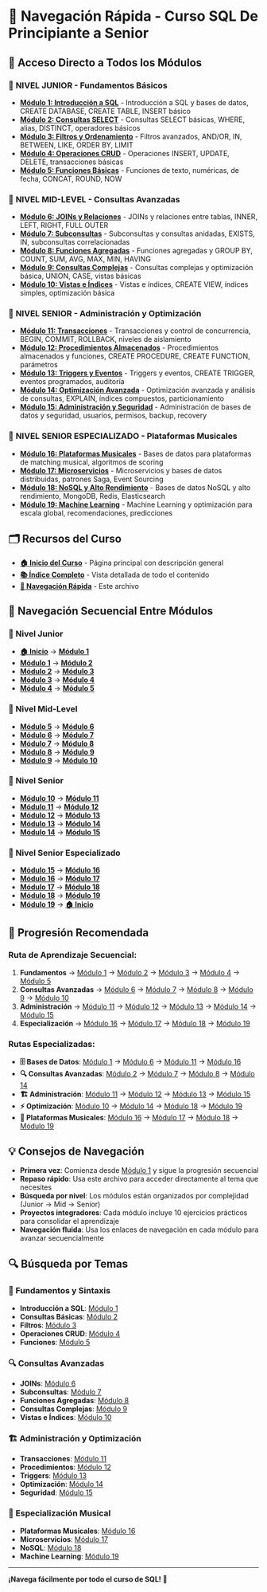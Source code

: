 # 🧭 Navegación Rápida - Curso SQL De Principiante a Senior

## 🎯 Acceso Directo a Todos los Módulos

### 🔰 **NIVEL JUNIOR** - Fundamentos Básicos
- **[Módulo 1: Introducción a SQL](junior_1/README.md)** - Introducción a SQL y bases de datos, CREATE DATABASE, CREATE TABLE, INSERT básico
- **[Módulo 2: Consultas SELECT](junior_2/README.md)** - Consultas SELECT básicas, WHERE, alias, DISTINCT, operadores básicos
- **[Módulo 3: Filtros y Ordenamiento](junior_3/README.md)** - Filtros avanzados, AND/OR, IN, BETWEEN, LIKE, ORDER BY, LIMIT
- **[Módulo 4: Operaciones CRUD](junior_4/README.md)** - Operaciones INSERT, UPDATE, DELETE, transacciones básicas
- **[Módulo 5: Funciones Básicas](junior_5/README.md)** - Funciones de texto, numéricas, de fecha, CONCAT, ROUND, NOW

### 🔶 **NIVEL MID-LEVEL** - Consultas Avanzadas
- **[Módulo 6: JOINs y Relaciones](midLevel_1/README.md)** - JOINs y relaciones entre tablas, INNER, LEFT, RIGHT, FULL OUTER
- **[Módulo 7: Subconsultas](midLevel_2/README.md)** - Subconsultas y consultas anidadas, EXISTS, IN, subconsultas correlacionadas
- **[Módulo 8: Funciones Agregadas](midLevel_3/README.md)** - Funciones agregadas y GROUP BY, COUNT, SUM, AVG, MAX, MIN, HAVING
- **[Módulo 9: Consultas Complejas](midLevel_4/README.md)** - Consultas complejas y optimización básica, UNION, CASE, vistas básicas
- **[Módulo 10: Vistas e Índices](midLevel_5/README.md)** - Vistas e índices, CREATE VIEW, índices simples, optimización básica

### 🎯 **NIVEL SENIOR** - Administración y Optimización
- **[Módulo 11: Transacciones](senior_1/README.md)** - Transacciones y control de concurrencia, BEGIN, COMMIT, ROLLBACK, niveles de aislamiento
- **[Módulo 12: Procedimientos Almacenados](senior_2/README.md)** - Procedimientos almacenados y funciones, CREATE PROCEDURE, CREATE FUNCTION, parámetros
- **[Módulo 13: Triggers y Eventos](senior_3/README.md)** - Triggers y eventos, CREATE TRIGGER, eventos programados, auditoría
- **[Módulo 14: Optimización Avanzada](senior_4/README.md)** - Optimización avanzada y análisis de consultas, EXPLAIN, índices compuestos, particionamiento
- **[Módulo 15: Administración y Seguridad](senior_5/README.md)** - Administración de bases de datos y seguridad, usuarios, permisos, backup, recovery

### 🚀 **NIVEL SENIOR ESPECIALIZADO** - Plataformas Musicales
- **[Módulo 16: Plataformas Musicales](senior_6/README.md)** - Bases de datos para plataformas de matching musical, algoritmos de scoring
- **[Módulo 17: Microservicios](senior_7/README.md)** - Microservicios y bases de datos distribuidas, patrones Saga, Event Sourcing
- **[Módulo 18: NoSQL y Alto Rendimiento](senior_8/README.md)** - Bases de datos NoSQL y alto rendimiento, MongoDB, Redis, Elasticsearch
- **[Módulo 19: Machine Learning](senior_9/README.md)** - Machine Learning y optimización para escala global, recomendaciones, predicciones

## 🗂️ Recursos del Curso

- **[🏠 Inicio del Curso](../README.md)** - Página principal con descripción general
- **[📚 Índice Completo](INDICE_COMPLETO.md)** - Vista detallada de todo el contenido
- **[🧭 Navegación Rápida](NAVEGACION_RAPIDA.md)** - Este archivo

## 🧭 Navegación Secuencial Entre Módulos

### **🔰 Nivel Junior**
- **[🏠 Inicio](../README.md)** → **[Módulo 1](junior_1/README.md)**
- **[Módulo 1](junior_1/README.md)** → **[Módulo 2](junior_2/README.md)**
- **[Módulo 2](junior_2/README.md)** → **[Módulo 3](junior_3/README.md)**
- **[Módulo 3](junior_3/README.md)** → **[Módulo 4](junior_4/README.md)**
- **[Módulo 4](junior_4/README.md)** → **[Módulo 5](junior_5/README.md)**

### **🔶 Nivel Mid-Level**
- **[Módulo 5](junior_5/README.md)** → **[Módulo 6](midLevel_1/README.md)**
- **[Módulo 6](midLevel_1/README.md)** → **[Módulo 7](midLevel_2/README.md)**
- **[Módulo 7](midLevel_2/README.md)** → **[Módulo 8](midLevel_3/README.md)**
- **[Módulo 8](midLevel_3/README.md)** → **[Módulo 9](midLevel_4/README.md)**
- **[Módulo 9](midLevel_4/README.md)** → **[Módulo 10](midLevel_5/README.md)**

### **🎯 Nivel Senior**
- **[Módulo 10](midLevel_5/README.md)** → **[Módulo 11](senior_1/README.md)**
- **[Módulo 11](senior_1/README.md)** → **[Módulo 12](senior_2/README.md)**
- **[Módulo 12](senior_2/README.md)** → **[Módulo 13](senior_3/README.md)**
- **[Módulo 13](senior_3/README.md)** → **[Módulo 14](senior_4/README.md)**
- **[Módulo 14](senior_4/README.md)** → **[Módulo 15](senior_5/README.md)**

### **🚀 Nivel Senior Especializado**
- **[Módulo 15](senior_5/README.md)** → **[Módulo 16](senior_6/README.md)**
- **[Módulo 16](senior_6/README.md)** → **[Módulo 17](senior_7/README.md)**
- **[Módulo 17](senior_7/README.md)** → **[Módulo 18](senior_8/README.md)**
- **[Módulo 18](senior_8/README.md)** → **[Módulo 19](senior_9/README.md)**
- **[Módulo 19](senior_9/README.md)** → **[🏠 Inicio](../README.md)**

## 🚀 Progresión Recomendada

### **Ruta de Aprendizaje Secuencial:**
1. **Fundamentos** → [Módulo 1](junior_1/README.md) → [Módulo 2](junior_2/README.md) → [Módulo 3](junior_3/README.md) → [Módulo 4](junior_4/README.md) → [Módulo 5](junior_5/README.md)
2. **Consultas Avanzadas** → [Módulo 6](midLevel_1/README.md) → [Módulo 7](midLevel_2/README.md) → [Módulo 8](midLevel_3/README.md) → [Módulo 9](midLevel_4/README.md) → [Módulo 10](midLevel_5/README.md)
3. **Administración** → [Módulo 11](senior_1/README.md) → [Módulo 12](senior_2/README.md) → [Módulo 13](senior_3/README.md) → [Módulo 14](senior_4/README.md) → [Módulo 15](senior_5/README.md)
4. **Especialización** → [Módulo 16](senior_6/README.md) → [Módulo 17](senior_7/README.md) → [Módulo 18](senior_8/README.md) → [Módulo 19](senior_9/README.md)

### **Rutas Especializadas:**
- **🗄️ Bases de Datos**: [Módulo 1](junior_1/README.md) → [Módulo 6](midLevel_1/README.md) → [Módulo 11](senior_1/README.md) → [Módulo 16](senior_6/README.md)
- **🔍 Consultas Avanzadas**: [Módulo 2](junior_2/README.md) → [Módulo 7](midLevel_2/README.md) → [Módulo 8](midLevel_3/README.md) → [Módulo 14](senior_4/README.md)
- **🏗️ Administración**: [Módulo 11](senior_1/README.md) → [Módulo 12](senior_2/README.md) → [Módulo 13](senior_3/README.md) → [Módulo 15](senior_5/README.md)
- **⚡ Optimización**: [Módulo 10](midLevel_5/README.md) → [Módulo 14](senior_4/README.md) → [Módulo 18](senior_8/README.md) → [Módulo 19](senior_9/README.md)
- **🎵 Plataformas Musicales**: [Módulo 16](senior_6/README.md) → [Módulo 17](senior_7/README.md) → [Módulo 18](senior_8/README.md) → [Módulo 19](senior_9/README.md)

## 💡 Consejos de Navegación

- **Primera vez**: Comienza desde [Módulo 1](junior_1/README.md) y sigue la progresión secuencial
- **Repaso rápido**: Usa este archivo para acceder directamente al tema que necesites
- **Búsqueda por nivel**: Los módulos están organizados por complejidad (Junior → Mid → Senior)
- **Proyectos integradores**: Cada módulo incluye 10 ejercicios prácticos para consolidar el aprendizaje
- **Navegación fluida**: Usa los enlaces de navegación en cada módulo para avanzar secuencialmente

## 🔍 Búsqueda por Temas

### **🚀 Fundamentos y Sintaxis**
- **Introducción a SQL**: [Módulo 1](junior_1/README.md)
- **Consultas Básicas**: [Módulo 2](junior_2/README.md)
- **Filtros**: [Módulo 3](junior_3/README.md)
- **Operaciones CRUD**: [Módulo 4](junior_4/README.md)
- **Funciones**: [Módulo 5](junior_5/README.md)

### **🔍 Consultas Avanzadas**
- **JOINs**: [Módulo 6](midLevel_1/README.md)
- **Subconsultas**: [Módulo 7](midLevel_2/README.md)
- **Funciones Agregadas**: [Módulo 8](midLevel_3/README.md)
- **Consultas Complejas**: [Módulo 9](midLevel_4/README.md)
- **Vistas e Índices**: [Módulo 10](midLevel_5/README.md)

### **🏗️ Administración y Optimización**
- **Transacciones**: [Módulo 11](senior_1/README.md)
- **Procedimientos**: [Módulo 12](senior_2/README.md)
- **Triggers**: [Módulo 13](senior_3/README.md)
- **Optimización**: [Módulo 14](senior_4/README.md)
- **Seguridad**: [Módulo 15](senior_5/README.md)

### **🎵 Especialización Musical**
- **Plataformas Musicales**: [Módulo 16](senior_6/README.md)
- **Microservicios**: [Módulo 17](senior_7/README.md)
- **NoSQL**: [Módulo 18](senior_8/README.md)
- **Machine Learning**: [Módulo 19](senior_9/README.md)

---

**¡Navega fácilmente por todo el curso de SQL! 🎯**


